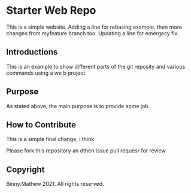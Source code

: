 # Starter Web Repo

This is a simple website. Adding a line for rebasing example, then more changes from myfeature branch too. Updating a line for emergecy fix.
## Introductions

This is an example to show different parts of the git reposity and various commands using a we b project.
## Purpose

As stated above, the main purpose is to provide some job.
## How to Contribute

This is a simple final change, i think

Please fork this repository an dthen issue pull requesr for review
## Copyright

Binny.Mathew 2021. All rights reserved.